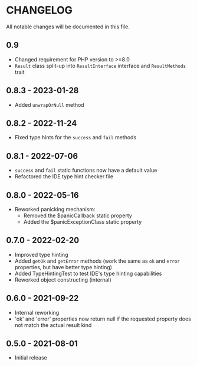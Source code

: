 # CHANGELOG

All notable changes will be documented in this file.

## 0.9

- Changed requirement for PHP version to >=8.0
- `Result` class split-up into `ResultInterface` interface and `ResultMethods` trait

## 0.8.3 - 2023-01-28

- Added `unwrapOrNull` method

## 0.8.2 - 2022-11-24

- Fixed type hints for the `success` and `fail` methods
           
## 0.8.1 - 2022-07-06

- `success` and `fail` static functions now have a default value
- Refactored the IDE type hint checker file

## 0.8.0 - 2022-05-16

- Reworked panicking mechanism:
  - Removed the $panicCallback static property
  - Added the $panicExceptionClass static property
             
## 0.7.0 - 2022-02-20
                                     
- Improved type hinting
- Added `getOk` and `getError` methods (work the same as `ok` and `error` properties, but have better type hinting)
- Added TypeHintingTest to test IDE's type hinting capabilities
- Reworked object constructing (internal) 

## 0.6.0 - 2021-09-22

- Internal reworking
- 'ok' and 'error' properties now return null if the requested property does not match the actual result kind

## 0.5.0 - 2021-08-01

- Initial release
